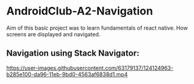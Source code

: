 # AndroidClub-A2-Navigation

Aim of this basic project was to learn fundamentals of react native. How screens are displayed and navigated.

## Navigation using Stack Navigator:



https://user-images.githubusercontent.com/63179137/124124963-b285e100-da96-11eb-9bd0-4563af6838d1.mp4

